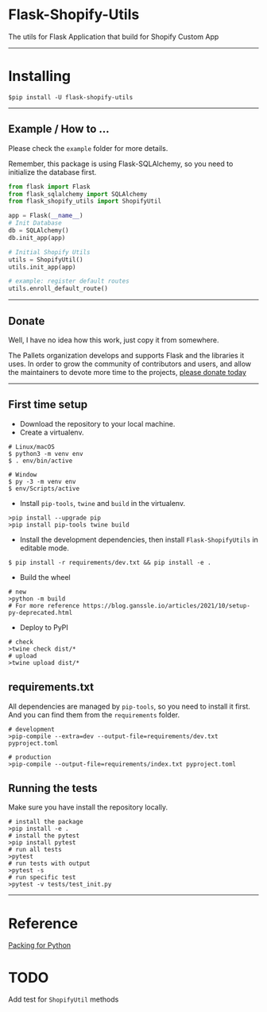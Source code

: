 # Flask-Shopify-Utils

The utils for Flask Application that build for Shopify Custom App 

---

# Installing

```shell
$pip install -U flask-shopify-utils
```

---

## Example / How to ...

Please check the `example` folder for more details.

Remember, this package is using Flask-SQLAlchemy, so you need to initialize the database first.

```python
from flask import Flask
from flask_sqlalchemy import SQLAlchemy
from flask_shopify_utils import ShopifyUtil

app = Flask(__name__)
# Init Database
db = SQLAlchemy()
db.init_app(app)

# Initial Shopify Utils
utils = ShopifyUtil()
utils.init_app(app)

# example: register default routes
utils.enroll_default_route()

```

---

## Donate

Well, I have no idea how this work, just copy it from somewhere.

The Pallets organization develops and supports Flask and the libraries
it uses. In order to grow the community of contributors and users, and
allow the maintainers to devote more time to the projects, [please
donate today](https://palletsprojects.com/donate)

---

## First time setup

- Download the repository to your local machine.
- Create a virtualenv.

```shell
# Linux/macOS
$ python3 -m venv env
$ . env/bin/active

# Window
$ py -3 -m venv env
$ env/Scripts/active
```

- Install `pip-tools`, `twine` and `build` in the virtualenv. 

```shell
>pip install --upgrade pip
>pip install pip-tools twine build
```

- Install the development dependencies, then install `Flask-ShopifyUtils` in editable mode.

```sheel
$ pip install -r requirements/dev.txt && pip install -e .
```

- Build the wheel
```shell
# new 
>python -m build
# For more reference https://blog.ganssle.io/articles/2021/10/setup-py-deprecated.html
```

- Deploy to PyPI

```shell
# check
>twine check dist/*
# upload
>twine upload dist/*
```

## requirements.txt

All dependencies are managed by `pip-tools`, so you need to install it first.
And you can find them from the `requirements` folder.

```shell
# development
>pip-compile --extra=dev --output-file=requirements/dev.txt pyproject.toml

# production
>pip-compile --output-file=requirements/index.txt pyproject.toml
````

## Running the tests

Make sure you have install the repository locally.

```shell
# install the package
>pip install -e .
# install the pytest
>pip install pytest
# run all tests
>pytest
# run tests with output
>pytest -s
# run specific test
>pytest -v tests/test_init.py
```

---

# Reference
[Packing for Python](https://packaging.python.org/en/latest/tutorials/installing-packages/)

# TODO
Add test for `ShopifyUtil` methods